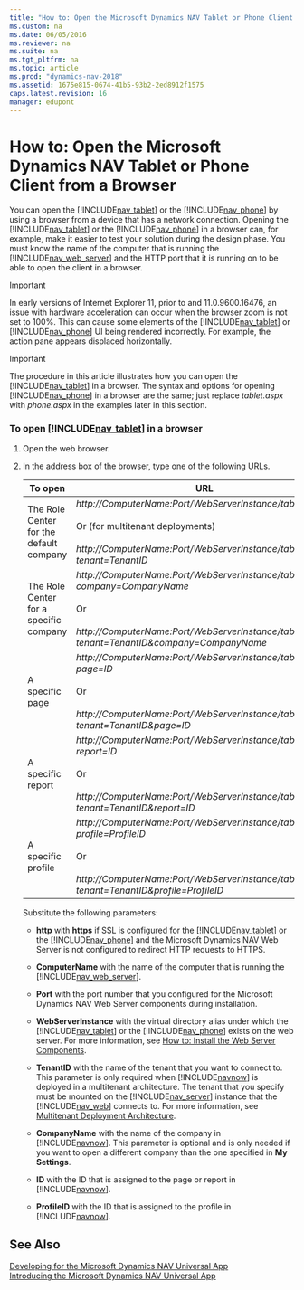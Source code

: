 ```yaml
---
title: "How to: Open the Microsoft Dynamics NAV Tablet or Phone Client from a Browser"
ms.custom: na
ms.date: 06/05/2016
ms.reviewer: na
ms.suite: na
ms.tgt_pltfrm: na
ms.topic: article
ms.prod: "dynamics-nav-2018"
ms.assetid: 1675e815-0674-41b5-93b2-2ed8912f1575
caps.latest.revision: 16
manager: edupont
---
```

# How to: Open the Microsoft Dynamics NAV Tablet or Phone Client from a Browser
You can open the [!INCLUDE[nav_tablet](includes/nav_tablet_md.md)] or the [!INCLUDE[nav_phone](includes/nav_phone_md.md)] by using a browser from a device that has a network connection. Opening the [!INCLUDE[nav_tablet](includes/nav_tablet_md.md)] or the [!INCLUDE[nav_phone](includes/nav_phone_md.md)] in a browser can, for example, make it easier to test your solution during the design phase. You must know the name of the computer that is running the [!INCLUDE[nav_web_server](includes/nav_web_server_md.md)] and the HTTP port that it is running on to be able to open the client in a browser.  

> [!IMPORTANT]  
>  In early versions of Internet Explorer 11, prior to and 11.0.9600.16476, an issue with hardware acceleration can occur when the browser zoom is not set to 100%. This can cause some elements of the [!INCLUDE[nav_tablet](includes/nav_tablet_md.md)] or [!INCLUDE[nav_phone](includes/nav_phone_md.md)] UI being rendered incorrectly. For example, the action pane appears displaced horizontally.  

> [!IMPORTANT]  
>  The procedure in this article illustrates how you can open the [!INCLUDE[nav_tablet](includes/nav_tablet_md.md)] in a browser. The syntax and options for opening [!INCLUDE[nav_phone](includes/nav_phone_md.md)] in a browser are the same; just replace *tablet.aspx* with *phone.aspx* in the examples later in this section.  

### To open [!INCLUDE[nav_tablet](includes/nav_tablet_md.md)] in a browser  

1.  Open the web browser.  

2.  In the address box of the browser, type one of the following URLs.  

    |To open|URL|Example|  
    |-------------|---------|-------------|  
    |The Role Center for the default company|*http://ComputerName:Port/WebServerInstance/tablet.aspx*<br /><br /> Or \(for multitenant deployments\)<br /><br /> *http://ComputerName:Port/WebServerInstance/tablet.aspx?tenant=TenantID*|http://MyNAVWeb:8080/[!INCLUDE[nav_server_instance](includes/nav_server_instance_md.md)]/tablet.aspx|  
    |The Role Center for a specific company|*http://ComputerName:Port/WebServerInstance/tablet.aspx?company=CompanyName*<br /><br /> Or<br /><br /> *http://ComputerName:Port/WebServerInstance/tablet.aspx?tenant=TenantID&company=CompanyName*|http://MyNAVWeb:8080/[!INCLUDE[nav_server_instance](includes/nav_server_instance_md.md)]/tablet.aspx?company=CRONUS%20International%20Ltd.|  
    |A specific page|*http://ComputerName:Port/WebServerInstance/tablet.aspx?page=ID*<br /><br /> Or<br /><br /> *http://ComputerName:Port/WebServerInstance/tablet.aspx?tenant=TenantID&page=ID*|http://MyNAVWeb:8080/[!INCLUDE[nav_server_instance](includes/nav_server_instance_md.md)]/tablet.aspx?page=22|  
    |A specific report|*http://ComputerName:Port/WebServerInstance/tablet.aspx?report=ID*<br /><br /> Or<br /><br /> *http://ComputerName:Port/WebServerInstance/tablet.aspx?tenant=TenantID&report=ID*|http://MyNAVWeb:8080/[!INCLUDE[nav_server_instance](includes/nav_server_instance_md.md)]/tablet.aspx?report=8|  
    |A specific profile|*http://ComputerName:Port/WebServerInstance/tablet.aspx?profile=ProfileID*<br /><br /> Or<br /><br /> *http://ComputerName:Port/WebServerInstance/tablet.aspx?tenant=TenantID&profile=ProfileID*|http://MyNAVWeb:8080/[!INCLUDE[nav_server_instance](includes/nav_server_instance_md.md)]/tablet.aspx?profile=Small-Business|  

     Substitute the following parameters:  

    -   **http** with **https** if SSL is configured for the [!INCLUDE[nav_tablet](includes/nav_tablet_md.md)] or the [!INCLUDE[nav_phone](includes/nav_phone_md.md)] and the Microsoft Dynamics NAV Web Server is not configured to redirect HTTP requests to HTTPS.  

    -   **ComputerName** with the name of the computer that is running the [!INCLUDE[nav_web_server](includes/nav_web_server_md.md)].  

    -   **Port** with the port number that you configured for the Microsoft Dynamics NAV Web Server components during installation.  

    -   **WebServerInstance** with the virtual directory alias under which the [!INCLUDE[nav_tablet](includes/nav_tablet_md.md)] or the [!INCLUDE[nav_phone](includes/nav_phone_md.md)] exists on the web server. For more information, see [How to: Install the Web Server Components](How-to--Install-the-Web-Server-Components.md).  

    -   **TenantID** with the name of the tenant that you want to connect to. This parameter is only required when [!INCLUDE[navnow](includes/navnow_md.md)] is deployed in a multitenant architecture. The tenant that you specify must be mounted on the [!INCLUDE[nav_server](includes/nav_server_md.md)] instance that the [!INCLUDE[nav_web](includes/nav_web_md.md)] connects to. For more information, see [Multitenant Deployment Architecture](Multitenant-Deployment-Architecture.md).  

    -   **CompanyName** with the name of the company in [!INCLUDE[navnow](includes/navnow_md.md)]. This parameter is optional and is only needed if you want to open a different company than the one specified in **My Settings**.  

    -   **ID** with the ID that is assigned to the page or report in [!INCLUDE[navnow](includes/navnow_md.md)].  

    -   **ProfileID** with the ID that is assigned to the profile in [!INCLUDE[navnow](includes/navnow_md.md)].  

## See Also  
 [Developing for the Microsoft Dynamics NAV Universal App](Developing-for-the-Microsoft-Dynamics-NAV-Universal-App.md)   
 [Introducing the Microsoft Dynamics NAV Universal App](Introducing-the-Microsoft-Dynamics-NAV-Universal-App.md)
